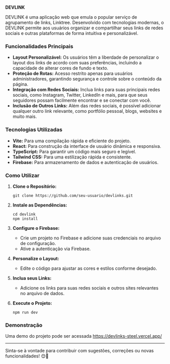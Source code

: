 **DEVLINK**

DEVLINK é uma aplicação web que emula o popular serviço de agrupamento de links, Linktree. Desenvolvido com tecnologias modernas, o DEVLINK permite aos usuários organizar e compartilhar seus links de redes sociais e outras plataformas de forma intuitiva e personalizável.

### Funcionalidades Principais

- **Layout Personalizável:** Os usuários têm a liberdade de personalizar o layout dos links de acordo com suas preferências, incluindo a capacidade de alterar cores de fundo e texto.
- **Proteção de Rotas:** Acesso restrito apenas para usuários administradores, garantindo segurança e controle sobre o conteúdo da página.
- **Integração com Redes Sociais:** Inclua links para suas principais redes sociais, como Instagram, Twitter, LinkedIn e mais, para que seus seguidores possam facilmente encontrar e se conectar com você.
- **Inclusão de Outros Links:** Além das redes sociais, é possível adicionar qualquer outro link relevante, como portfólio pessoal, blogs, websites e muito mais.

### Tecnologias Utilizadas

- **Vite:** Para uma compilação rápida e eficiente do projeto.
- **React:** Para construção da interface de usuário dinâmica e responsiva.
- **TypeScript:** Para garantir um código mais seguro e legível.
- **Tailwind CSS:** Para uma estilização rápida e consistente.
- **Firebase:** Para armazenamento de dados e autenticação de usuários.

### Como Utilizar

1. **Clone o Repositório:**
   ```
   git clone https://github.com/seu-usuario/devlinks.git
   ```

2. **Instale as Dependências:**
   ```
   cd devlink
   npm install
   ```

3. **Configure o Firebase:**
   - Crie um projeto no Firebase e adicione suas credenciais no arquivo de configuração.
   - Ative a autenticação via Firebase.

4. **Personalize o Layout:**
   - Edite o código para ajustar as cores e estilos conforme desejado.

5. **Inclua seus Links:**
   - Adicione os links para suas redes sociais e outros sites relevantes no arquivo de dados.

6. **Execute o Projeto:**
   ```
   npm run dev
   ```

### Demonstração

Uma demo do projeto pode ser acessada https://devlinks-steel.vercel.app/


---

Sinta-se à vontade para contribuir com sugestões, correções ou novas funcionalidades! 😊🚀

